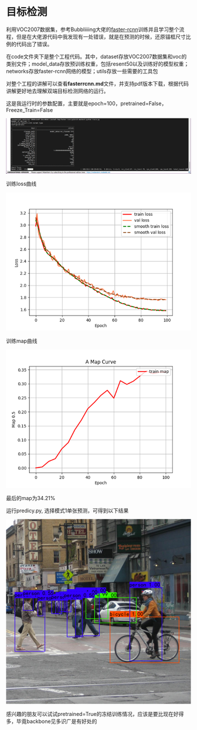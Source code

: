 # 目标检测
利用VOC2007数据集，参考Bubbliiiing大佬的[faster-rcnn](https://github.com/bubbliiiing/faster-rcnn-pytorch)训练并且学习整个流程，但是在大佬源代码中我发现有一处错误，就是在预测的时候，还原锚框尺寸比例的代码出了错误。

在code文件夹下是整个工程代码。其中，dataset存放VOC2007数据集和voc的类别文件；model_data存放预训练权重，包括resent50以及训练好的模型权重；networks存放faster-rcnn网络的模型；utils存放一些需要的工具包

对整个工程的讲解可以查看**fasterrcnn.md**文件，并支持pdf版本下载，根据代码讲解更好地去理解双端目标检测网络的运行。

这是我运行时的参数配置，主要就是epoch=100，pretrained=False，Freeze_Train=False
<p align = "center">  
<img src=./picture/training.png  width="900"/>
</p>

训练loss曲线
<p align = "center">  
<img src=./picture/loss.png  width="600"/>
</p>

训练map曲线
<p align = "center">  
<img src=./picture/map.png  width="600"/>
</p>

最后的map为34.21%

运行predicy.py, 选择模式1单张预测，可得到以下结果
<p align = "center">  
<img src=./picture/test.png  width="700"/>
</p>

感兴趣的朋友可以试试pretrained=True的冻结训练情况，应该是要比现在好得多，毕竟backbone见多识广是有好处的
